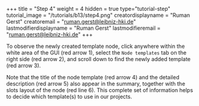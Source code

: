 +++
title = "Step 4"
weight = 4
hidden = true
type="tutorial-step"
tutorial_image = "/tutorials/b13/step4.png"
creatordisplayname = "Ruman Gerst"
creatoremail = "ruman.gerst@leibniz-hki.de"
lastmodifierdisplayname = "Ruman Gerst"
lastmodifieremail = "ruman.gerst@leibniz-hki.de"
+++

To observe the newly created template node, click anywhere within the white area of the GUI (red arrow 1), select the `Node templates` tab on the right side (red arrow 2), and scroll down to find the newly added template (red arrow 3). 

Note that the title of the node template (red arrow 4) and the detailed description (red arrow 5) also appear in the summary, together with the slots layout of the node (red line 6). This complete set of information helps to decide which template(s) to use in our projects.  